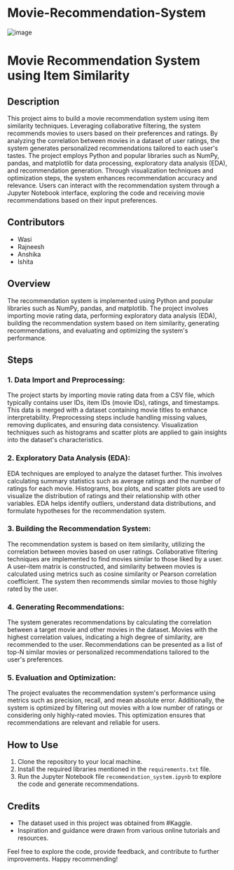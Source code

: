 # Movie-Recommendation-System

![image](https://github.com/reallywasi/Movie-Recommendation-System/assets/118682540/c80ccf5b-993a-4312-b2f0-9d0e18e4f65b)

# Movie Recommendation System using Item Similarity

## Description
This project aims to build a movie recommendation system using item similarity techniques. Leveraging collaborative filtering, the system recommends movies to users based on their preferences and ratings. By analyzing the correlation between movies in a dataset of user ratings, the system generates personalized recommendations tailored to each user's tastes. The project employs Python and popular libraries such as NumPy, pandas, and matplotlib for data processing, exploratory data analysis (EDA), and recommendation generation. Through visualization techniques and optimization steps, the system enhances recommendation accuracy and relevance. Users can interact with the recommendation system through a Jupyter Notebook interface, exploring the code and receiving movie recommendations based on their input preferences.


## Contributors
- Wasi
- Rajneesh
- Anshika
- Ishita

## Overview
The recommendation system is implemented using Python and popular libraries such as NumPy, pandas, and matplotlib. The project involves importing movie rating data, performing exploratory data analysis (EDA), building the recommendation system based on item similarity, generating recommendations, and evaluating and optimizing the system's performance.

## Steps

### 1. Data Import and Preprocessing:
The project starts by importing movie rating data from a CSV file, which typically contains user IDs, item IDs (movie IDs), ratings, and timestamps. This data is merged with a dataset containing movie titles to enhance interpretability. Preprocessing steps include handling missing values, removing duplicates, and ensuring data consistency. Visualization techniques such as histograms and scatter plots are applied to gain insights into the dataset's characteristics.

### 2. Exploratory Data Analysis (EDA):
EDA techniques are employed to analyze the dataset further. This involves calculating summary statistics such as average ratings and the number of ratings for each movie. Histograms, box plots, and scatter plots are used to visualize the distribution of ratings and their relationship with other variables. EDA helps identify outliers, understand data distributions, and formulate hypotheses for the recommendation system.

### 3. Building the Recommendation System:
The recommendation system is based on item similarity, utilizing the correlation between movies based on user ratings. Collaborative filtering techniques are implemented to find movies similar to those liked by a user. A user-item matrix is constructed, and similarity between movies is calculated using metrics such as cosine similarity or Pearson correlation coefficient. The system then recommends similar movies to those highly rated by the user.

### 4. Generating Recommendations:
The system generates recommendations by calculating the correlation between a target movie and other movies in the dataset. Movies with the highest correlation values, indicating a high degree of similarity, are recommended to the user. Recommendations can be presented as a list of top-N similar movies or personalized recommendations tailored to the user's preferences.

### 5. Evaluation and Optimization:
The project evaluates the recommendation system's performance using metrics such as precision, recall, and mean absolute error. Additionally, the system is optimized by filtering out movies with a low number of ratings or considering only highly-rated movies. This optimization ensures that recommendations are relevant and reliable for users.

## How to Use
1. Clone the repository to your local machine.
2. Install the required libraries mentioned in the `requirements.txt` file.
3. Run the Jupyter Notebook file `recommendation_system.ipynb` to explore the code and generate recommendations.

## Credits
- The dataset used in this project was obtained from #Kaggle.
- Inspiration and guidance were drawn from various online tutorials and resources.

Feel free to explore the code, provide feedback, and contribute to further improvements. Happy recommending!
